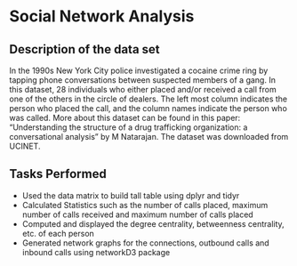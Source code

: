 # Social Network Analysis

## Description of the data set
In the 1990s New York City police investigated a cocaine crime ring by tapping phone conversations between suspected members of a gang. In this dataset, 28 individuals who either placed and/or received a call from one of the others in the circle of dealers. The left most column indicates the person who placed the call, and the column names indicate the person who was called. More about this dataset can be found in this paper: “Understanding the structure of a drug trafficking organization: a conversational analysis” by M Natarajan. The dataset was downloaded from UCINET.

## Tasks Performed
* Used the data matrix to build tall table using dplyr and tidyr
* Calculated Statistics such as the number of calls placed, maximum number of calls received and maximum number of calls placed  
* Computed and displayed the degree centrality, betweenness centrality, etc. of each person
* Generated network graphs for the connections, outbound calls and inbound calls using networkD3 package
